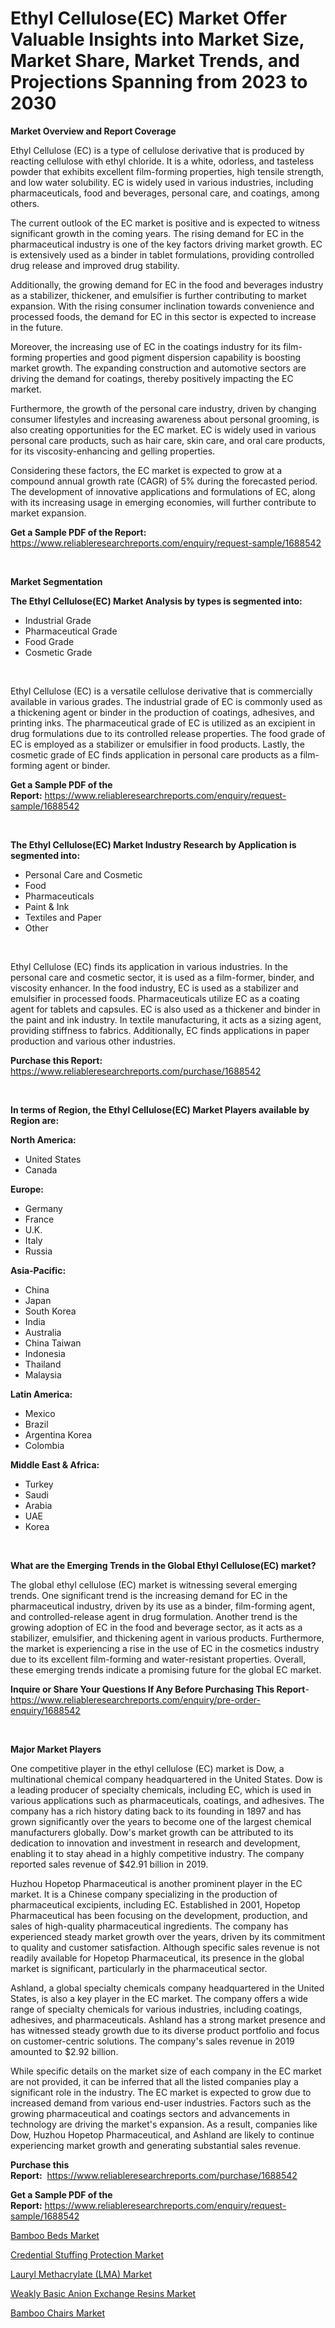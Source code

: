 <p><h1>Ethyl Cellulose(EC) Market Offer Valuable Insights into Market Size, Market Share, Market Trends, and Projections Spanning from 2023 to 2030</h1></p><p><strong>Market Overview and Report Coverage</strong></p>
<p><p>Ethyl Cellulose (EC) is a type of cellulose derivative that is produced by reacting cellulose with ethyl chloride. It is a white, odorless, and tasteless powder that exhibits excellent film-forming properties, high tensile strength, and low water solubility. EC is widely used in various industries, including pharmaceuticals, food and beverages, personal care, and coatings, among others.</p><p>The current outlook of the EC market is positive and is expected to witness significant growth in the coming years. The rising demand for EC in the pharmaceutical industry is one of the key factors driving market growth. EC is extensively used as a binder in tablet formulations, providing controlled drug release and improved drug stability.</p><p>Additionally, the growing demand for EC in the food and beverages industry as a stabilizer, thickener, and emulsifier is further contributing to market expansion. With the rising consumer inclination towards convenience and processed foods, the demand for EC in this sector is expected to increase in the future.</p><p>Moreover, the increasing use of EC in the coatings industry for its film-forming properties and good pigment dispersion capability is boosting market growth. The expanding construction and automotive sectors are driving the demand for coatings, thereby positively impacting the EC market.</p><p>Furthermore, the growth of the personal care industry, driven by changing consumer lifestyles and increasing awareness about personal grooming, is also creating opportunities for the EC market. EC is widely used in various personal care products, such as hair care, skin care, and oral care products, for its viscosity-enhancing and gelling properties.</p><p>Considering these factors, the EC market is expected to grow at a compound annual growth rate (CAGR) of 5% during the forecasted period. The development of innovative applications and formulations of EC, along with its increasing usage in emerging economies, will further contribute to market expansion.</p></p>
<p><strong>Get a Sample PDF of the Report:</strong> <a href="https://www.reliableresearchreports.com/enquiry/request-sample/1688542">https://www.reliableresearchreports.com/enquiry/request-sample/1688542</a></p>
<p>&nbsp;</p>
<p><strong>Market Segmentation</strong></p>
<p><strong>The Ethyl Cellulose(EC) Market Analysis by types is segmented into:</strong></p>
<p><ul><li>Industrial Grade</li><li>Pharmaceutical Grade</li><li>Food Grade</li><li>Cosmetic Grade</li></ul></p>
<p>&nbsp;</p>
<p><p>Ethyl Cellulose (EC) is a versatile cellulose derivative that is commercially available in various grades. The industrial grade of EC is commonly used as a thickening agent or binder in the production of coatings, adhesives, and printing inks. The pharmaceutical grade of EC is utilized as an excipient in drug formulations due to its controlled release properties. The food grade of EC is employed as a stabilizer or emulsifier in food products. Lastly, the cosmetic grade of EC finds application in personal care products as a film-forming agent or binder.</p></p>
<p><strong>Get a Sample PDF of the Report:</strong>&nbsp;<a href="https://www.reliableresearchreports.com/enquiry/request-sample/1688542">https://www.reliableresearchreports.com/enquiry/request-sample/1688542</a></p>
<p>&nbsp;</p>
<p><strong>The Ethyl Cellulose(EC) Market Industry Research by Application is segmented into:</strong></p>
<p><ul><li>Personal Care and Cosmetic</li><li>Food</li><li>Pharmaceuticals</li><li>Paint & Ink</li><li>Textiles and Paper</li><li>Other</li></ul></p>
<p>&nbsp;</p>
<p><p>Ethyl Cellulose (EC) finds its application in various industries. In the personal care and cosmetic sector, it is used as a film-former, binder, and viscosity enhancer. In the food industry, EC is used as a stabilizer and emulsifier in processed foods. Pharmaceuticals utilize EC as a coating agent for tablets and capsules. EC is also used as a thickener and binder in the paint and ink industry. In textile manufacturing, it acts as a sizing agent, providing stiffness to fabrics. Additionally, EC finds applications in paper production and various other industries.</p></p>
<p><strong>Purchase this Report:</strong>&nbsp; <a href="https://www.reliableresearchreports.com/purchase/1688542">https://www.reliableresearchreports.com/purchase/1688542</a></p>
<p>&nbsp;</p>
<p><strong>In terms of Region, the Ethyl Cellulose(EC) Market Players available by Region are:</strong></p>
<p>
    <p> <strong> North America: </strong>
        <ul>
            <li>United States</li>
            <li>Canada</li>
        </ul>
        </p> 
    <p> <strong> Europe: </strong>
        <ul>
            <li>Germany</li>
            <li>France</li>
            <li>U.K.</li>
            <li>Italy</li>
            <li>Russia</li>
        </ul>
        </p> 
    <p> <strong> Asia-Pacific: </strong>
        <ul>
            <li>China</li>
            <li>Japan</li>
            <li>South Korea</li>
            <li>India</li>
            <li>Australia</li>
            <li>China Taiwan</li>
            <li>Indonesia</li>
            <li>Thailand</li>
            <li>Malaysia</li>
        </ul>
        </p> 
    <p> <strong> Latin America: </strong>
        <ul>
            <li>Mexico</li>
            <li>Brazil</li>
            <li>Argentina Korea</li>
            <li>Colombia</li>
        </ul>
        </p> 
    <p> <strong> Middle East & Africa: </strong>
        <ul>
            <li>Turkey</li>
            <li>Saudi</li>
            <li>Arabia</li>
            <li>UAE</li>
            <li>Korea</li>
        </ul>
    </p>
    </p>
<p>&nbsp;</p>
<p><strong>What are the Emerging Trends in the Global Ethyl Cellulose(EC) market?</strong></p>
<p><p>The global ethyl cellulose (EC) market is witnessing several emerging trends. One significant trend is the increasing demand for EC in the pharmaceutical industry, driven by its use as a binder, film-forming agent, and controlled-release agent in drug formulation. Another trend is the growing adoption of EC in the food and beverage sector, as it acts as a stabilizer, emulsifier, and thickening agent in various products. Furthermore, the market is experiencing a rise in the use of EC in the cosmetics industry due to its excellent film-forming and water-resistant properties. Overall, these emerging trends indicate a promising future for the global EC market.</p></p>
<p><strong>Inquire or Share Your Questions If Any Before Purchasing This Report</strong>- <a href="https://www.reliableresearchreports.com/enquiry/pre-order-enquiry/1688542">https://www.reliableresearchreports.com/enquiry/pre-order-enquiry/1688542</a></p>
<p>&nbsp;</p>
<p><strong>Major Market Players</strong></p>
<p><p>One competitive player in the ethyl cellulose (EC) market is Dow, a multinational chemical company headquartered in the United States. Dow is a leading producer of specialty chemicals, including EC, which is used in various applications such as pharmaceuticals, coatings, and adhesives. The company has a rich history dating back to its founding in 1897 and has grown significantly over the years to become one of the largest chemical manufacturers globally. Dow's market growth can be attributed to its dedication to innovation and investment in research and development, enabling it to stay ahead in a highly competitive industry. The company reported sales revenue of $42.91 billion in 2019.</p><p>Huzhou Hopetop Pharmaceutical is another prominent player in the EC market. It is a Chinese company specializing in the production of pharmaceutical excipients, including EC. Established in 2001, Hopetop Pharmaceutical has been focusing on the development, production, and sales of high-quality pharmaceutical ingredients. The company has experienced steady market growth over the years, driven by its commitment to quality and customer satisfaction. Although specific sales revenue is not readily available for Hopetop Pharmaceutical, its presence in the global market is significant, particularly in the pharmaceutical sector.</p><p>Ashland, a global specialty chemicals company headquartered in the United States, is also a key player in the EC market. The company offers a wide range of specialty chemicals for various industries, including coatings, adhesives, and pharmaceuticals. Ashland has a strong market presence and has witnessed steady growth due to its diverse product portfolio and focus on customer-centric solutions. The company's sales revenue in 2019 amounted to $2.92 billion.</p><p>While specific details on the market size of each company in the EC market are not provided, it can be inferred that all the listed companies play a significant role in the industry. The EC market is expected to grow due to increased demand from various end-user industries. Factors such as the growing pharmaceutical and coatings sectors and advancements in technology are driving the market's expansion. As a result, companies like Dow, Huzhou Hopetop Pharmaceutical, and Ashland are likely to continue experiencing market growth and generating substantial sales revenue.</p></p>
<p><strong>Purchase this Report:</strong>&nbsp;&nbsp;<a href="https://www.reliableresearchreports.com/purchase/1688542">https://www.reliableresearchreports.com/purchase/1688542</a></p>
<p></p>
<p><strong>Get a Sample PDF of the Report:</strong>&nbsp;<a href="https://www.reliableresearchreports.com/enquiry/request-sample/1688542">https://www.reliableresearchreports.com/enquiry/request-sample/1688542</a></p>
<p><p><a href="https://medium.com/@kimwalker82/bamboo-beds-nbsp-market-focuses-on-market-share-size-and-projected-forecast-till-2030-c049efef40e7">Bamboo Beds Market</a></p><p><a href="https://www.linkedin.com/pulse/credential-stuffing-protection-market-size-2023-2030-global/">Credential Stuffing Protection Market</a></p><p><a href="https://github.com/rahu1501/Market-Research-Report-List-1/blob/main/lauryl-methacrylate-lma-market.md">Lauryl Methacrylate (LMA) Market</a></p><p><a href="https://github.com/rahu1503/Market-Research-Report-List-1/blob/main/weakly-basic-anion-exchange-resins-market.md">Weakly Basic Anion Exchange Resins Market</a></p><p><a href="https://medium.com/@abdulkoss1954/bamboo-chairs-market-trends-and-market-analysis-forecasted-for-period-2023-2030-228a4c6c32c8">Bamboo Chairs Market</a></p></p>